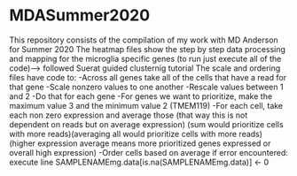 # MDASummer2020
This repository consists of the compilation of my work with MD Anderson for Summer 2020
The heatmap files show the step by step data processing and mapping for the microglia specific genes (to run just execute all of the code)--> followed Suerat guided clusternig tutorial
The scale and ordering files have code to: 
-Across all genes take all of the cells that have a read for that gene 
-Scale nonzero values to one another
-Rescale values between 1 and 2 
-Do that for each gene 
-For genes we want to prioritize, make the maximum value 3 and the minimum value 2 (TMEM119)
-For each cell, take each non zero expression and average those
 (that way this is not dependent on reads but on average expression) (sum would prioritize cells with more reads)(averaging all would prioritize cells with more reads) (higher expression average means more prioritized genes expressed or overall high expression) 
-Order cells based on average 
if error encountered: execute line
        SAMPLENAMEmg.data[is.na(SAMPLENAMEmg.data)] <- 0


